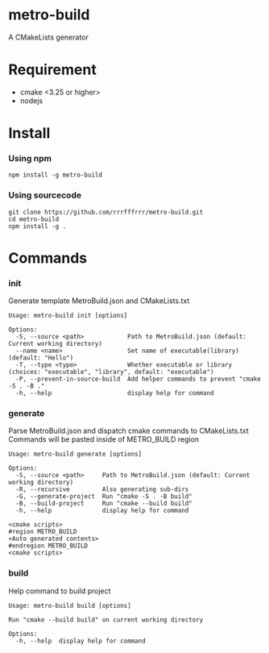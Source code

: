# metro-build
A CMakeLists generator

# Requirement
 - cmake <3.25 or higher>
 - nodejs <Not tested>

# Install
### Using npm
`npm install -g metro-build`
### Using sourcecode
`git clone https://github.com/rrrfffrrr/metro-build.git`  
`cd metro-build`  
`npm install -g .`

# Commands
### init
Generate template MetroBuild.json and CMakeLists.txt
```
Usage: metro-build init [options]

Options:
  -S, --source <path>            Path to MetroBuild.json (default: Current working directory)
  --name <name>                  Set name of executable(library) (default: "Hello")
  -T, --type <type>              Whether executable or library (choices: "executable", "library", default: "executable")
  -P, --prevent-in-source-build  Add helper commands to prevent "cmake -S . -B ."
  -h, --help                     display help for command
```
### generate
Parse MetroBuild.json and dispatch cmake commands to CMakeLists.txt  
Commands will be pasted inside of METRO_BUILD region
```
Usage: metro-build generate [options]

Options:
  -S, --source <path>     Path to MetroBuild.json (default: Current working directory)
  -R, --recursive         Also generating sub-dirs
  -G, --generate-project  Run "cmake -S . -B build"
  -B, --build-project     Run "cmake --build build"
  -h, --help              display help for command
```
```
<cmake scripts>
#region METRO_BUILD
<Auto generated contents>
#endregion METRO_BUILD
<cmake scripts>
```
### build
Help command to build project
```
Usage: metro-build build [options]

Run "cmake --build build" on current working directory

Options:
  -h, --help  display help for command
```